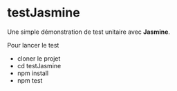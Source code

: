 # testJasmine

Une simple démonstration de test unitaire avec **Jasmine**.

Pour lancer le test
* cloner le projet
* cd testJasmine
* npm install
* npm test
